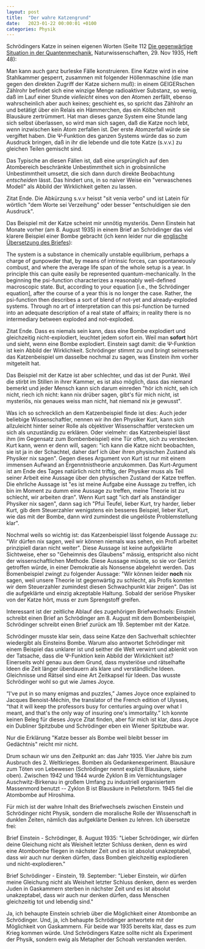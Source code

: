 ```yaml
---
layout: post
title:  "Der wahre Katzengrund"
date:   2023-01-22 00:00:01 +0100
categories: Physik
---
```

Schrödingers Katze in seinen eigenen Worten (Seite 112 [Die gegenwärtige Situation in der Quantenmechanik](http://www.fisicafundamental.net/relicario/doc/SituationinderQuantenmechanik_Schrodinger.pdf), Naturwissenschaften, 29. Nov 1935, Heft 48):

Man kann auch ganz burleske Fälle konstruieren. Eine Katze wird in eine Stahlkammer gesperrt, zusammen mit folgender Höllenmaschine (die man gegen den direkten Zugriff der Katze sichern muß): in einem GEIGERschen Zählrohr befindet sich eine winzige Menge radioaktiver Substanz, so wenig, daß im Lauf einer Stunde *vielleicht* eines von den Atomen zerfällt, ebenso wahrscheinlich aber auch keines; geschieht es, so spricht das Zählrohr an und betätigt über ein Relais ein Hämmerchen, das ein Kölbchen mit Blausäure zertrümmert. Hat man dieses ganze System eine Stunde lang sich selbst überlassen, so wird man sich sagen, daß die Katze noch lebt, *wenn* inzwischen kein Atom zerfallen ist. Der erste Atomzerfall würde sie vergiftet haben. Die &Psi;-Funktion des ganzen Systems würde das so zum Ausdruck bringen, daß in ihr die lebende und die tote Katze (s.v.v.) zu gleichen Teilen gemischt sind.

Das Typische an diesen Fällen ist, daß eine ursprünglich auf den Atombereich beschränkte Unbestimmtheit sich in grobsinnliche Unbestimmtheit umsetzt, die sich dann durch direkte Beobachtung *entscheiden* lässt. Das hindert uns, in so naiver Weise ein "verwaschenes Modell" als Abbild der Wirklichkeit gelten zu lassen.

Zitat Ende. Die Abkürzung s.v.v heisst "sit venia verbo" und ist Latein für wörtlich "dem Worte sei Verzeihung" oder besser "entschuldigen sie den Ausdruck".

Das Beispiel mit der Katze scheint mir unnötig mysteriös. Denn Einstein hat Monate vorher (am 8. August 1935) in einem Brief an Schrödinger das viel klarere Beispiel einer Bombe gebracht (ich kenn leider nur die [englische Übersetzung des Briefes](https://plato.stanford.edu/entries/qt-epr/)):

The system is a substance in chemically unstable equilibrium, perhaps a charge of gunpowder that, by means of intrinsic forces, can spontaneously combust, and where the average life span of the whole setup is a year. In principle this can quite easily be represented quantum-mechanically. In the beginning the psi-function characterizes a reasonably well-defined macroscopic state. But, according to your equation [i.e., the Schrödinger equation], after the course of a year this is no longer the case. Rather, the psi-function then describes a sort of blend of not-yet and already-exploded systems. Through no art of interpretation can this psi-function be turned into an adequate description of a real state of affairs; in reality there is no intermediary between exploded and not-exploded.

Zitat Ende. Dass es niemals sein kann, dass eine Bombe explodiert und gleichzeitig nicht-explodiert, leuchtet jedem sofort ein. Weil man **sofort** hört und sieht, wenn eine Bombe explodiert. Einstein sagt damit: die &Psi;-Funktion ist kein Abbild der Wirklichkeit. Schrödinger stimmt zu und bringt seinerseits das Katzenbeispiel um dasselbe nochmal zu sagen, was Einstein ihm vorher mitgeteilt hat.

Das Beispiel mit der Katze ist aber schlechter, und das ist der Punkt. Weil die stirbt im Stillen in ihrer Kammer, es ist also möglich, dass das niemand bemerkt und jeder Mensch kann sich darum einreden "hör ich nicht, seh ich nicht, riech ich nicht: kann nix drüber sagen, gibt's für mich nicht, ist mysteriös, nix genaues weiss man nicht, hat niemand nix je gewusst".

Was ich so schrecklich an dem Katzenbeispiel finde ist dies: Auch jeder beliebige Wissenschaftler, nennen wir ihn den Physiker Kurt, kann sich allzuleicht hinter seiner Rolle als objektiver Wissenschaftler verstecken um sich als unzuständig zu erklären. Oder vielmehr: das Katzenbeispiel lässt ihm (im Gegensatz zum Bombenbeispiel) eine Tür offen, sich zu verstecken. Kurt kann, wenn er denn will, sagen: "ich kann die Katze nicht beobachten, sie ist ja in der Schachtel, daher darf ich über ihren physischen Zustand als Physiker nix sagen". Gegen dieses Argument von Kurt ist nur mit einem immensen Aufwand an Ergenntnistheorie anzukommen. Das Kurt-Argument ist am Ende des Tages natürlich nicht triftig, der Physiker muss als Teil seiner Arbeit eine Aussage über den physischen Zustand der Katze treffen. Die ehrliche Aussage ist "es ist meine Aufgabe eine Aussage zu treffen, ich bin im Moment zu dumm eine Aussage zu treffen, meine Theorie ist zu schlecht, wir arbeiten dran". Wenn Kurt sagt "ich darf als anständiger Physiker nix sagen", dann sag ich "Pfui Teufel, lieber Kurt, try harder, lieber Kurt, gib dem Steuerzahler wenigstens ein besseres Beispiel, lieber Kurt, wie das mit der Bombe, dann wird zumindest die ungelöste Problemstellung klar".

Nochmal weils so wichtig ist: das Katzenbeispiel lässt folgende Aussage zu: "Wir dürfen nix sagen, weil wir können niemals was sehen, ein Profi arbeitet prinzipiell daran nicht weiter". Diese Aussage ist keine aufgeklärte Sichtweise, eher so "Geheimnis des Glaubens" mässig, entspricht also nicht der wissenschaftlichen Methode. Diese Aussage müsste, so sie vor Gericht getroffen würde, in einer Demokratie als Nonsense abgelehnt werden. Das Bomenbeispiel zwingt zu folgender Aussage: "Wir können leider **noch** nix sagen, weil unsere Theorie ist gegenwärtig zu schlecht, als Profis konnten wir dem Steuerzahler zumindest diesen Schwachpunkt klar zeigen". Das ist die aufgeklärte und einzig akzeptable Haltung. Sobald der seriöse Physiker von der Katze hört, muss er zum Sprengstoff greifen.

Interessant ist der zeitliche Ablauf des zugehörigen Briefwechsels: Einstein schreibt einen Brief an Schrödinger am 8. August mit dem Bombenbeispiel, Schrödinger schreibt einen Brief zurück am 19. September mit der Katze.

Schrödinger musste klar sein, dass seine Katze den Sachverhalt schlechter wiedergibt als Einsteins Bombe. Warum also antwortet Schrödinger mit einem Beispiel das unklarer ist und seither die Welt verwirrt und ablenkt von der Tatsache, dass die &Psi;-Funktion kein Abbild der Wirklichkeit ist? Einerseits wohl genau aus dem Grund, dass mysteriöse und rätselhafte Ideen die Zeit länger überdauern als klare und verständliche Ideen. Gleichnisse und Rätsel sind eine Art Zeitkapsel für Ideen. Das wusste Schrödinger wohl so gut wie James Joyce.


“I've put in so many enigmas and puzzles,” James Joyce once explained to Jacques Benoist-Méchin, the translator of the French edition of Ulysses, “that it will keep the professors busy for centuries arguing over what I meant, and that's the only way of insuring one's immortality.” Ich konnte keinen Beleg für dieses Joyce Zitat finden, aber für mich ist klar, dass Joyce ein Dubliner Spitzbube und Schrödinger eben ein Wiener Spitzbube war.

Nur die Erklärung "Katze besser als Bombe weil bleibt besser im Gedächtnis" reicht mir nicht.

Drum schaun wir uns den Zeitpunkt an: das Jahr 1935. Vier Jahre bis zum Ausbruch des 2. Weltkrieges. Bomben als Gedankenexperiment. Blausäure zum Töten von Lebewesen (Schrödinger nennt explizit Blausäure, siehe oben). Zwischen 1942 und 1944 wurde Zyklon B im Vernichtungslager Auschwitz-Birkenau in großem Umfang zu industriell organisiertem Massenmord benutzt -- Zyklon B ist Blausäure in Pelletsform. 1945 fiel die Atombombe auf Hiroshima.

Für mich ist der wahre Inhalt des Briefwechsels zwischen Einstein und Schrödinger nicht Physik, sondern die moralische Rolle der Wissenschaft in dunklen Zeiten, nämlich das aufgeklärte Denken zu lehren. Ich übersetze frei:

Brief Einstein - Schrödinger, 8. August 1935: "Lieber Schrödinger, wir dürfen deine Gleichung nicht als Weisheit letzter Schluss denken, denn es wird eine Atombombe fliegen in nächster Zeit und es ist absolut unakzeptabel, dass wir auch nur denken dürfen, dass Bomben gleichzeitig explodieren und nicht-explodieren."

Brief Schrödinger - Einstein, 19. September: "Lieber Einstein, wir dürfen meine Gleichung nicht als Weisheit letzter Schluss denken, denn es werden Juden in Gaskammern sterben in nächster Zeit und es ist absolut unakzeptabel, dass wir auch nur denken dürfen, dass Menschen gleichzeitig tot und lebendig sind."

Ja, ich behaupte Einstein schrieb über die Möglichkeit einer Atombombe an Schrödinger. Und, ja, ich behaupte Schrödinger antwortete mit der Möglichkeit von Gaskammern. Für beide war 1935 bereits klar, dass es zum Krieg kommen würde. Und Schrödingers Katze sollte nicht als Experiment der Physik, sondern ewig als Metapher der Schoah verstanden werden.
